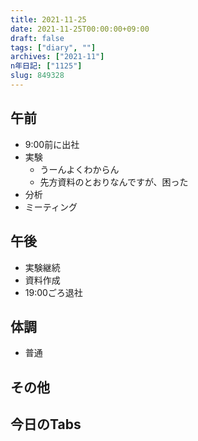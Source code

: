 ```yaml
---
title: 2021-11-25
date: 2021-11-25T00:00:00+09:00
draft: false
tags: ["diary", ""]
archives: ["2021-11"]
n年日記: ["1125"]
slug: 849328
---
```

## 午前
- 9:00前に出社
- 実験
  - うーんよくわからん
  - 先方資料のとおりなんですが、困った
- 分析
- ミーティング
## 午後
- 実験継続
- 資料作成
- 19:00ごろ退社
## 体調
- 普通
## その他
## 今日のTabs